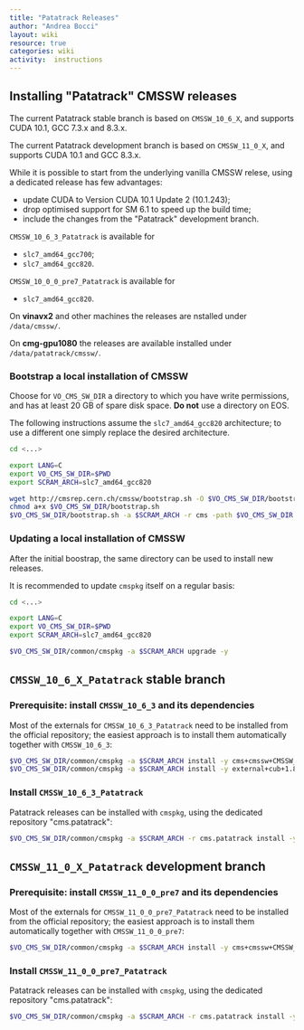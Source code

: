 ```yaml
---
title: "Patatrack Releases"
author: "Andrea Bocci"
layout: wiki
resource: true
categories: wiki
activity:  instructions
---
```


## Installing "Patatrack" CMSSW releases
The current Patatrack stable branch is based on `CMSSW_10_6_X`, and supports CUDA 10.1, GCC 7.3.x and 8.3.x.

The current Patatrack development branch is based on `CMSSW_11_0_X`, and supports CUDA 10.1 and GCC 8.3.x.

While it is possible to start from the underlying vanilla CMSSW relese, using a dedicated release has few advantages:
 - update CUDA to Version CUDA 10.1 Update 2 (10.1.243);
 - drop optimised support for SM 6.1 to speed up the build time;
 - include the changes from the "Patatrack" development branch.

`CMSSW_10_6_3_Patatrack` is available for
 - `slc7_amd64_gcc700`;
 - `slc7_amd64_gcc820`.

`CMSSW_10_0_0_pre7_Patatrack` is available for
 - `slc7_amd64_gcc820`.

On **vinavx2** and other machines the releases are nstalled under `/data/cmssw/`.

On **cmg-gpu1080** the releases are available installed under `/data/patatrack/cmssw/`.


### Bootstrap a local installation of CMSSW
Choose for `VO_CMS_SW_DIR` a directory to which you have write permissions, and
has at least 20 GB of spare disk space. **Do not** use a directory on EOS.

The following instructions assume the `slc7_amd64_gcc820` architecture; to use a
different one simply replace the desired architecture.

```bash
cd <...>

export LANG=C
export VO_CMS_SW_DIR=$PWD
export SCRAM_ARCH=slc7_amd64_gcc820

wget http://cmsrep.cern.ch/cmssw/bootstrap.sh -O $VO_CMS_SW_DIR/bootstrap.sh
chmod a+x $VO_CMS_SW_DIR/bootstrap.sh
$VO_CMS_SW_DIR/bootstrap.sh -a $SCRAM_ARCH -r cms -path $VO_CMS_SW_DIR setup
```

### Updating a local installation of CMSSW
After the initial boostrap, the same directory can be used to install new releases.

It is recommended to update `cmspkg` itself on a regular basis:
```bash
cd <...>

export LANG=C
export VO_CMS_SW_DIR=$PWD
export SCRAM_ARCH=slc7_amd64_gcc820

$VO_CMS_SW_DIR/common/cmspkg -a $SCRAM_ARCH upgrade -y
```


## `CMSSW_10_6_X_Patatrack` stable branch

### Prerequisite: install `CMSSW_10_6_3` and its dependencies
Most of the externals for `CMSSW_10_6_3_Patatrack` need to be installed from the
official repository; the easiest approach is to install them automatically
together with `CMSSW_10_6_3`:
```bash
$VO_CMS_SW_DIR/common/cmspkg -a $SCRAM_ARCH install -y cms+cmssw+CMSSW_10_6_3
$VO_CMS_SW_DIR/common/cmspkg -a $SCRAM_ARCH install -y external+cub+1.8.0-nmpfii
```

### Install `CMSSW_10_6_3_Patatrack`
Patatrack releases can be installed with `cmspkg`, using the dedicated repository
"cms.patatrack":
```bash
$VO_CMS_SW_DIR/common/cmspkg -a $SCRAM_ARCH -r cms.patatrack install -y cms+cmssw+CMSSW_10_6_3_Patatrack
```


## `CMSSW_11_0_X_Patatrack` development branch

### Prerequisite: install `CMSSW_11_0_0_pre7` and its dependencies
Most of the externals for `CMSSW_11_0_0_pre7_Patatrack` need to be installed from the
official repository; the easiest approach is to install them automatically
together with `CMSSW_11_0_0_pre7`:
```bash
$VO_CMS_SW_DIR/common/cmspkg -a $SCRAM_ARCH install -y cms+cmssw+CMSSW_11_0_0_pre7
```

### Install `CMSSW_11_0_0_pre7_Patatrack`
Patatrack releases can be installed with `cmspkg`, using the dedicated repository
"cms.patatrack":
```bash
$VO_CMS_SW_DIR/common/cmspkg -a $SCRAM_ARCH -r cms.patatrack install -y cms+cmssw+CMSSW_11_0_0_pre7_Patatrack
```
